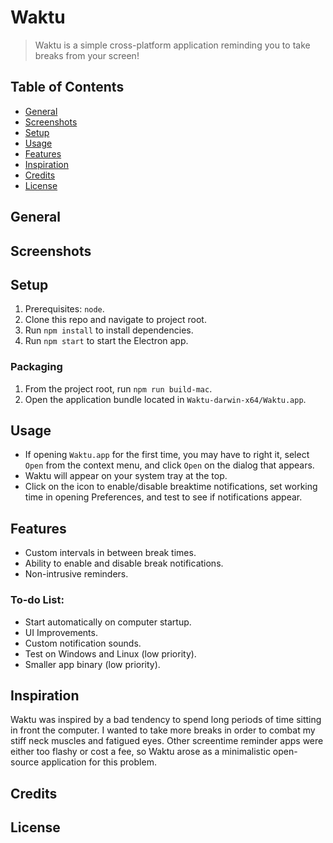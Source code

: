 # Waktu

> Waktu is a simple cross-platform application reminding you to take breaks from your screen!

## Table of Contents
* [General](#general)
* [Screenshots](#screenshots)
* [Setup](#setup)
* [Usage](#usage)
* [Features](#features)
* [Inspiration](#inspiration)
* [Credits](#credits)
* [License](#license)

## General

## Screenshots

## Setup
1. Prerequisites: `node`.
2. Clone this repo and navigate to project root.
3. Run `npm install` to install dependencies.
4. Run `npm start` to start the Electron app.

### Packaging
1. From the project root, run `npm run build-mac`.
2. Open the application bundle located in `Waktu-darwin-x64/Waktu.app`.

## Usage
* If opening `Waktu.app` for the first time, you may have to right it, select `Open` from the context menu, and click `Open` on the dialog that appears.
* Waktu will appear on your system tray at the top.
* Click on the icon to enable/disable breaktime notifications, set working time in opening Preferences, and test to see if notifications appear.

## Features
* Custom intervals in between break times.
* Ability to enable and disable break notifications.
* Non-intrusive reminders.

### To-do List:
* Start automatically on computer startup.
* UI Improvements.
* Custom notification sounds.
* Test on Windows and Linux (low priority).
* Smaller app binary (low priority).

## Inspiration
Waktu was inspired by a bad tendency to spend long periods of time sitting in front the computer. I wanted to take more breaks in order to combat my stiff neck muscles and fatigued eyes. Other screentime reminder apps were either too flashy or cost a fee, so Waktu arose as a minimalistic open-source application for this problem.

## Credits

## License